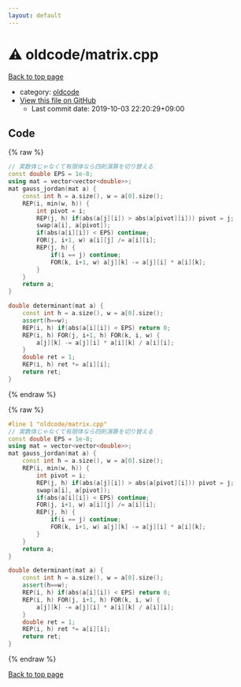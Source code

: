```yaml
---
layout: default
---
```


<!-- mathjax config similar to math.stackexchange -->
<script type="text/javascript" async
  src="https://cdnjs.cloudflare.com/ajax/libs/mathjax/2.7.5/MathJax.js?config=TeX-MML-AM_CHTML">
</script>
<script type="text/x-mathjax-config">
  MathJax.Hub.Config({
    TeX: { equationNumbers: { autoNumber: "AMS" }},
    tex2jax: {
      inlineMath: [ ['$','$'] ],
      processEscapes: true
    },
    "HTML-CSS": { matchFontHeight: false },
    displayAlign: "left",
    displayIndent: "2em"
  });
</script>

<script type="text/javascript" src="https://cdnjs.cloudflare.com/ajax/libs/jquery/3.4.1/jquery.min.js"></script>
<script src="https://cdn.jsdelivr.net/npm/jquery-balloon-js@1.1.2/jquery.balloon.min.js" integrity="sha256-ZEYs9VrgAeNuPvs15E39OsyOJaIkXEEt10fzxJ20+2I=" crossorigin="anonymous"></script>
<script type="text/javascript" src="../../assets/js/copy-button.js"></script>
<link rel="stylesheet" href="../../assets/css/copy-button.css" />


# :warning: oldcode/matrix.cpp

<a href="../../index.html">Back to top page</a>

* category: <a href="../../index.html#bf50ccff88ac9b2562bee63cf804278c">oldcode</a>
* <a href="{{ site.github.repository_url }}/blob/master/oldcode/matrix.cpp">View this file on GitHub</a>
    - Last commit date: 2019-10-03 22:20:29+09:00




## Code

<a id="unbundled"></a>
{% raw %}
```cpp
// 実数体じゃなくて有限体なら四則演算を切り替える
const double EPS = 1e-8;
using mat = vector<vector<double>>;
mat gauss_jordan(mat a) {
    const int h = a.size(), w = a[0].size();
    REP(i, min(w, h)) {
        int pivot = i;
        REP(j, h) if(abs(a[j][i]) > abs(a[pivot][i])) pivot = j;
        swap(a[i], a[pivot]);
        if(abs(a[i][i]) < EPS) continue;
        FOR(j, i+1, w) a[i][j] /= a[i][i];
        REP(j, h) {
            if(i == j) continue;
            FOR(k, i+1, w) a[j][k] -= a[j][i] * a[i][k];
        }
    }
    return a;
}

double determinant(mat a) {
    const int h = a.size(), w = a[0].size();
    assert(h==w);
    REP(i, h) if(abs(a[i][i]) < EPS) return 0;
    REP(i, h) FOR(j, i+1, h) FOR(k, i, w) {
        a[j][k] -= a[j][i] * a[i][k] / a[i][i];            
    }
    double ret = 1;
    REP(i, h) ret *= a[i][i];
    return ret;
}
```
{% endraw %}

<a id="bundled"></a>
{% raw %}
```cpp
#line 1 "oldcode/matrix.cpp"
// 実数体じゃなくて有限体なら四則演算を切り替える
const double EPS = 1e-8;
using mat = vector<vector<double>>;
mat gauss_jordan(mat a) {
    const int h = a.size(), w = a[0].size();
    REP(i, min(w, h)) {
        int pivot = i;
        REP(j, h) if(abs(a[j][i]) > abs(a[pivot][i])) pivot = j;
        swap(a[i], a[pivot]);
        if(abs(a[i][i]) < EPS) continue;
        FOR(j, i+1, w) a[i][j] /= a[i][i];
        REP(j, h) {
            if(i == j) continue;
            FOR(k, i+1, w) a[j][k] -= a[j][i] * a[i][k];
        }
    }
    return a;
}

double determinant(mat a) {
    const int h = a.size(), w = a[0].size();
    assert(h==w);
    REP(i, h) if(abs(a[i][i]) < EPS) return 0;
    REP(i, h) FOR(j, i+1, h) FOR(k, i, w) {
        a[j][k] -= a[j][i] * a[i][k] / a[i][i];            
    }
    double ret = 1;
    REP(i, h) ret *= a[i][i];
    return ret;
}
```
{% endraw %}

<a href="../../index.html">Back to top page</a>

